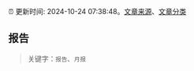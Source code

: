 :alarm_clock: 更新时间: 2024-10-24 07:38:48。[文章来源](/README.md)、[文章分类](/TAGS.md)

## 报告


> 关键字：`报告`、`月报`



